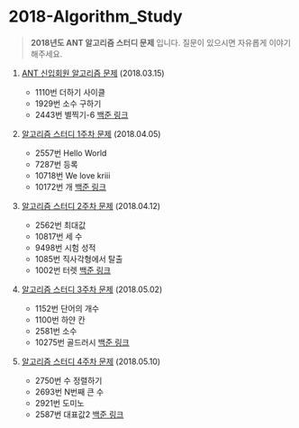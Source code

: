 # 2018-Algorithm_Study

> **2018년도 ANT 알고리즘 스터디 문제** 입니다. 
> 질문이 있으시면 자유롭게 이야기 해주세요.


1. [ANT 신입회원 알고리즘 문제](https://github.com/CNU-ANT/2018-Algorithm_Study/tree/master/180315) (2018.03.15)
    * 1110번 더하기 사이클
    * 1929번 소수 구하기
    * 2443번 별찍기-6
    [백준 링크](https://www.acmicpc.net/group/practice/471/14)
    
2. [알고리즘 스터디 1주차 문제](https://github.com/CNU-ANT/2018-Algorithm_Study/tree/master/180405) (2018.04.05)
    * 2557번 Hello World
    * 7287번 등록
    * 10718번 We love kriii
    * 10172번 개
    [백준 링크](https://www.acmicpc.net/group/practice/471/15)
    
3. [알고리즘 스터디 2주차 문제](https://github.com/CNU-ANT/2018-Algorithm_Study/tree/master/180412) (2018.04.12)
    * 2562번 최대값
    * 10817번 세 수
    * 9498번 시험 성적 
    * 1085번 직사각형에서 탈출
    * 1002번 터렛
    [백준 링크](https://www.acmicpc.net/group/practice/471/16)
    
4. [알고리즘 스터디 3주차 문제](https://github.com/CNU-ANT/2018-Algorithm_Study/tree/master/180502) (2018.05.02)
    * 1152번 단어의 개수
    * 1100번 하얀 칸
    * 2581번 소수
    * 10275번 골드러시
    [백준 링크](https://www.acmicpc.net/group/practice/471/18)
    
5. [알고리즘 스터디 4주차 문제](https://github.com/CNU-ANT/2018-Algorithm_Study/tree/master/180510) (2018.05.10)
    * 2750번 수 정렬하기
    * 2693번 N번째 큰 수
    * 2921번 도미노
    * 2587번 대표값2
    [백준 링크](https://www.acmicpc.net/group/practice/471/20)
